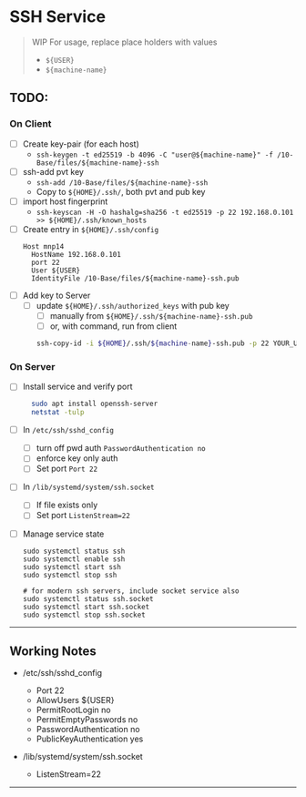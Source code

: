 # SSH Service
> WIP
> For usage, replace place holders with values
> - `${USER}`
> - `${machine-name}`

## TODO:

### On Client
- [ ] Create key-pair (for each host)
  - `ssh-keygen -t ed25519 -b 4096 -C "user@${machine-name}" -f /10-Base/files/${machine-name}-ssh`
- [ ] ssh-add pvt key
  - `ssh-add /10-Base/files/${machine-name}-ssh`
  - Copy to `${HOME}/.ssh/`, both pvt and pub key
- [ ] import host fingerprint
  - `ssh-keyscan -H -O hashalg=sha256 -t ed25519 -p 22 192.168.0.101 >> ${HOME}/.ssh/known_hosts`
- [ ] Create entry in `${HOME}/.ssh/config`
	```
	Host mnp14
      HostName 192.168.0.101
      port 22
      User ${USER}
      IdentityFile /10-Base/files/${machine-name}-ssh.pub
	```
- [ ] Add key to Server
  - [ ] update `${HOME}/.ssh/authorized_keys` with pub key
    - [ ] manually from `${HOME}/.ssh/${machine-name}-ssh.pub`
    - [ ] or, with command, run from client
	```sh
	ssh-copy-id -i ${HOME}/.ssh/${machine-name}-ssh.pub -p 22 YOUR_USER_NAME@IP_ADDRESS_OF_THE_SERVER
	```

### On Server
- [ ] Install service and verify port
  ```sh
	sudo apt install openssh-server
	netstat -tulp
  ```
- [ ] In `/etc/ssh/sshd_config`
  - [ ] turn off pwd auth `PasswordAuthentication no`
  - [ ] enforce key only auth
  - [ ] Set port `Port 22`
- [ ] In `/lib/systemd/system/ssh.socket`
  - [ ] If file exists only
  - [ ] Set port `ListenStream=22`
- [ ] Manage service state
	```
	sudo systemctl status ssh
	sudo systemctl enable ssh
	sudo systemctl start ssh
	sudo systemctl stop ssh
	
  # for modern ssh servers, include socket service also
  sudo systemctl status ssh.socket
  sudo systemctl start ssh.socket
  sudo systemctl stop ssh.socket
	```
	

***	
## Working Notes
- /etc/ssh/sshd_config
    - Port 22
    - AllowUsers ${USER}
    - PermitRootLogin no
    - PermitEmptyPasswords no
    - PasswordAuthentication no
    - PublicKeyAuthentication yes

- /lib/systemd/system/ssh.socket
    - ListenStream=22
    
***
